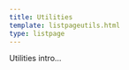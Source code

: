 ```yaml
---
title: Utilities
template: listpageutils.html
type: listpage
---
```


<p class="page-intro__content">Utilities intro...</p>